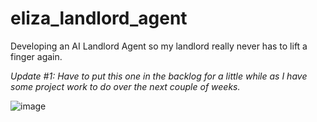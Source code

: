 # eliza_landlord_agent
Developing an AI Landlord Agent so my landlord really never has to lift a finger again.

_Update #1: Have to put this one in the backlog for a little while as I have some project work to do over the next couple of weeks._

![image](https://github.com/user-attachments/assets/3f1ce236-e262-4f63-bec7-851b9b863940)

